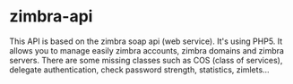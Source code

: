 zimbra-api
==========

This API is based on the zimbra soap api (web service). It's using PHP5. It allows you to manage easily zimbra accounts, zimbra domains and zimbra servers. There are some missing classes such as COS (class of services), delegate authentication, check password strength, statistics, zimlets...
